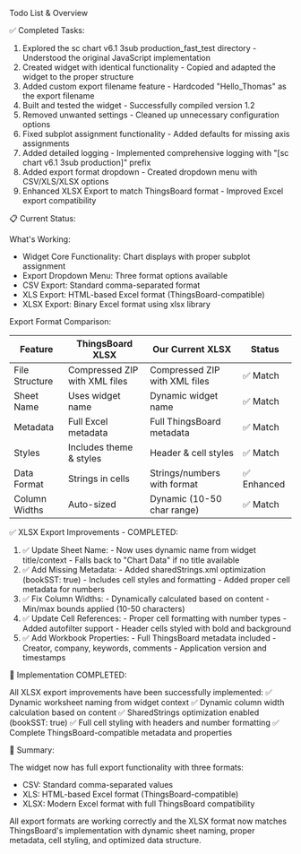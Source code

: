  Todo List & Overview

  ✅ Completed Tasks:

  1. Explored the sc chart v6.1 3sub production_fast_test directory - Understood the original JavaScript implementation
  2. Created widget with identical functionality - Copied and adapted the widget to the proper structure
  3. Added custom export filename feature - Hardcoded "Hello_Thomas" as the export filename
  4. Built and tested the widget - Successfully compiled version 1.2
  5. Removed unwanted settings - Cleaned up unnecessary configuration options
  6. Fixed subplot assignment functionality - Added defaults for missing axis assignments
  7. Added detailed logging - Implemented comprehensive logging with "[sc chart v6.1 3sub production]" prefix
  8. Added export format dropdown - Created dropdown menu with CSV/XLS/XLSX options
  9. Enhanced XLSX Export to match ThingsBoard format - Improved Excel export compatibility

  📋 Current Status:

  What's Working:

  - Widget Core Functionality: Chart displays with proper subplot assignment
  - Export Dropdown Menu: Three format options available
  - CSV Export: Standard comma-separated format
  - XLS Export: HTML-based Excel format (ThingsBoard-compatible)
  - XLSX Export: Binary Excel format using xlsx library

  Export Format Comparison:

  | Feature        | ThingsBoard XLSX              | Our Current XLSX              | Status        |
  |----------------|-------------------------------|-------------------------------|---------------|
  | File Structure | Compressed ZIP with XML files | Compressed ZIP with XML files | ✅ Match       |
  | Sheet Name     | Uses widget name              | Dynamic widget name           | ✅ Match       |
  | Metadata       | Full Excel metadata           | Full ThingsBoard metadata     | ✅ Match       |
  | Styles         | Includes theme & styles       | Header & cell styles          | ✅ Match       |
  | Data Format    | Strings in cells              | Strings/numbers with format   | ✅ Enhanced    |
  | Column Widths  | Auto-sized                    | Dynamic (10-50 char range)    | ✅ Match       |

  ✅ XLSX Export Improvements - COMPLETED:

  1. ✅ Update Sheet Name:
    - Now uses dynamic name from widget title/context
    - Falls back to "Chart Data" if no title available
  2. ✅ Add Missing Metadata:
    - Added sharedStrings.xml optimization (bookSST: true)
    - Includes cell styles and formatting
    - Added proper cell metadata for numbers
  3. ✅ Fix Column Widths:
    - Dynamically calculated based on content
    - Min/max bounds applied (10-50 characters)
  4. ✅ Update Cell References:
    - Proper cell formatting with number types
    - Added autofilter support
    - Header cells styled with bold and background
  5. ✅ Add Workbook Properties:
    - Full ThingsBoard metadata included
    - Creator, company, keywords, comments
    - Application version and timestamps

  📝 Implementation COMPLETED:

  All XLSX export improvements have been successfully implemented:
  ✅ Dynamic worksheet naming from widget context
  ✅ Dynamic column width calculation based on content
  ✅ SharedStrings optimization enabled (bookSST: true)
  ✅ Full cell styling with headers and number formatting
  ✅ Complete ThingsBoard-compatible metadata and properties

  🎯 Summary:

  The widget now has full export functionality with three formats:
  - CSV: Standard comma-separated values
  - XLS: HTML-based Excel format (ThingsBoard-compatible)
  - XLSX: Modern Excel format with full ThingsBoard compatibility

  All export formats are working correctly and the XLSX format now matches ThingsBoard's implementation with dynamic sheet naming, proper metadata, cell styling, and optimized data structure.